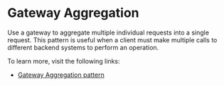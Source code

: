 # Gateway Aggregation

Use a gateway to aggregate multiple individual requests into a single request. This pattern is useful when a client must make multiple calls to different backend systems to perform an operation.

To learn more, visit the following links:

- [Gateway Aggregation pattern](https://learn.microsoft.com/en-us/azure/architecture/patterns/gateway-aggregation)
